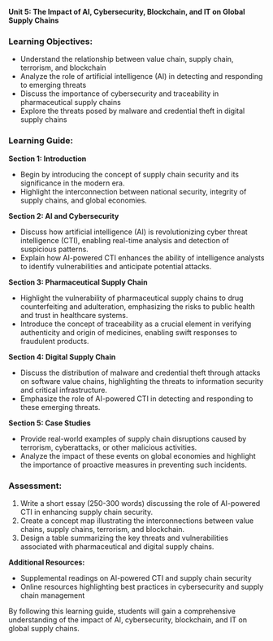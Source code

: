 **Unit 5: The Impact of AI, Cybersecurity, Blockchain, and IT on Global Supply Chains**

### Learning Objectives:

* Understand the relationship between value chain, supply chain, terrorism, and blockchain
* Analyze the role of artificial intelligence (AI) in detecting and responding to emerging threats
* Discuss the importance of cybersecurity and traceability in pharmaceutical supply chains
* Explore the threats posed by malware and credential theft in digital supply chains

### Learning Guide:

**Section 1: Introduction**

* Begin by introducing the concept of supply chain security and its significance in the modern era.
* Highlight the interconnection between national security, integrity of supply chains, and global economies.

**Section 2: AI and Cybersecurity**

* Discuss how artificial intelligence (AI) is revolutionizing cyber threat intelligence (CTI), enabling real-time analysis and detection of suspicious patterns.
* Explain how AI-powered CTI enhances the ability of intelligence analysts to identify vulnerabilities and anticipate potential attacks.

**Section 3: Pharmaceutical Supply Chain**

* Highlight the vulnerability of pharmaceutical supply chains to drug counterfeiting and adulteration, emphasizing the risks to public health and trust in healthcare systems.
* Introduce the concept of traceability as a crucial element in verifying authenticity and origin of medicines, enabling swift responses to fraudulent products.

**Section 4: Digital Supply Chain**

* Discuss the distribution of malware and credential theft through attacks on software value chains, highlighting the threats to information security and critical infrastructure.
* Emphasize the role of AI-powered CTI in detecting and responding to these emerging threats.

**Section 5: Case Studies**

* Provide real-world examples of supply chain disruptions caused by terrorism, cyberattacks, or other malicious activities.
* Analyze the impact of these events on global economies and highlight the importance of proactive measures in preventing such incidents.

### Assessment:

1. Write a short essay (250-300 words) discussing the role of AI-powered CTI in enhancing supply chain security.
2. Create a concept map illustrating the interconnections between value chains, supply chains, terrorism, and blockchain.
3. Design a table summarizing the key threats and vulnerabilities associated with pharmaceutical and digital supply chains.

**Additional Resources:**

* Supplemental readings on AI-powered CTI and supply chain security
* Online resources highlighting best practices in cybersecurity and supply chain management

By following this learning guide, students will gain a comprehensive understanding of the impact of AI, cybersecurity, blockchain, and IT on global supply chains.